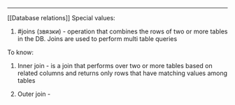 ***
[[Database relations]]
Special values:
1. #joins (звязки) - operation that combines the rows of two or more tables in the DB. Joins are used to perform multi table queries 
 
To know:
 
1. Inner join -  is a join that performs over two or more tables based on related columns and returns only rows that have matching values among tables 

2. Outer join - 